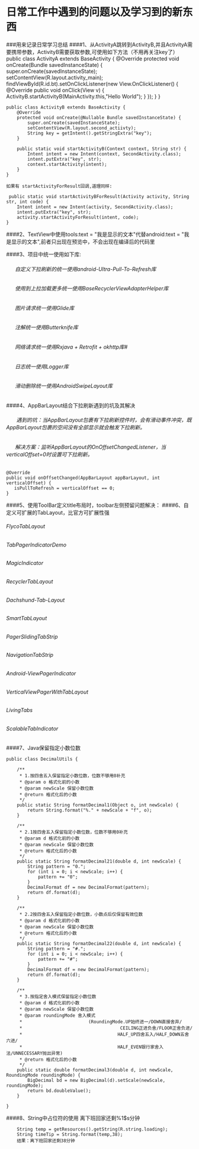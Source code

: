 # 日常工作中遇到的问题以及学习到的新东西
###用来记录日常学习总结
####1、从ActivityA跳转到ActivityB,并且ActivityA需要携带参数，ActivityB需要获取参数,可使用如下方法（不用再关注key了）
    public class ActivityA extends BaseActivity {
        @Override
        protected void onCreate(Bundle savedInstanceState) {
            super.onCreate(savedInstanceState);
            setContentView(R.layout.activity_main);
            findViewById(R.id.bt).setOnClickListener(new View.OnClickListener() {
                @Override
                public void onClick(View v) {
                    ActivityB.startActivityB(MainActivity.this,"Hello World");
                }
            });
        }
    }
    
    public class ActivityB extends BaseActivity {
        @Override
        protected void onCreate(@Nullable Bundle savedInstanceState) {
            super.onCreate(savedInstanceState);
            setContentView(R.layout.second_actiivty);
            String key = getIntent().getStringExtra("key");
        }

        public static void startActivityB(Context context, String str) {
            Intent intent = new Intent(context, SecondActivity.class);
            intent.putExtra("key", str);
            context.startActivity(intent);
        }
    }
    
    如果有 startActivityForResult回调,道理同样:
    
     public static void startActivityBForResult(Activity activity, String str, int code) {
        Intent intent = new Intent(activity, SecondActivity.class);
        intent.putExtra("key", str);
        activity.startActivityForResult(intent, code);
    }
    
####2、TextView中使用tools:text = "我是显示的文本"代替android:text = "我是显示的文本",前者只出现在预览中，不会出现在编译后的代码里

####3、项目中统一使用如下库: 
######       自定义下拉刷新的统一使用android-Ultra-Pull-To-Refresh库
######       使用到上拉加载更多统一使用BaseRecyclerViewAdapterHelper库
######       图片请求统一使用Glide库
######       注解统一使用Butterknife库
######       网络请求统一使用Rxjava + Retrofit + okhttp库#
######       日志统一使用Logger库
######       滑动删除统一使用AndroidSwipeLayout库

####4、AppBarLayout结合下拉刷新遇到的坑及其解决
######        遇到的坑：当AppBarLayout包裹有下拉刷新控件时，会有滑动事件冲突，既AppBarLayout包裹的空间没有全部显示就会触发下拉刷新。
######        解决方案：监听AppBarLayout的OnOffsetChangedListener，当verticalOffset=0时设置可下拉刷新。
    @Override
    public void onOffsetChanged(AppBarLayout appBarLayout, int verticalOffset) {
       isPullToRefresh = verticalOffset == 0;
    }       
####5、使用ToolBar定义title布局时，toolbar左侧预留问题解决：
     <!-- 解决toolbar左边距问题-->
    <style name="ClubToolbar" parent="Widget.AppCompat.Toolbar">
        <item name="contentInsetStart">0dp</item><!-- 设置该属性解决空白部分-->
    </style>
####6、自定义可扩展的TabLayout，比官方可扩展性强
######    FlycoTabLayout
######    TabPagerIndicatorDemo
######    MagicIndicator
######    RecyclerTabLayout
######    Dachshund-Tab-Layout 
######    SmartTabLayout
######    PagerSlidingTabStrip
######    NavigationTabStrip
######    Android-ViewPagerIndicator
######    VerticalViewPagerWithTabLayout
######    LivingTabs
######    ScalableTabIndicator

####7、Java保留指定小数位数

    public class DecimalUtils {

        /** 
         * 1.按四舍五入保留指定小数位数，位数不够用0补充
         * @param o 格式化前的小数
         * @param newScale 保留小数位数
         * @return 格式化后的小数
         */
        public static String formatDecimal1(Object o, int newScale) {
            return String.format("%." + newScale + "f", o);
        }

        /**
         * 2.1按四舍五入保留指定小数位数，位数不够用0补充
         * @param d 格式化前的小数
         * @param newScale 保留小数位数
         * @return 格式化后的小数
         */
        public static String formatDecimal21(double d, int newScale) {
            String pattern = "0.";
            for (int i = 0; i < newScale; i++) {
                pattern += "0";
            }
            DecimalFormat df = new DecimalFormat(pattern);
            return df.format(d);
        }

        /**
         * 2.2按四舍五入保留指定小数位数，小数点后仅保留有效位数
         * @param d 格式化前的小数
         * @param newScale 保留小数位数
         * @return 格式化后的小数
         */
        public static String formatDecimal22(double d, int newScale) {
            String pattern = "#.";
            for (int i = 0; i < newScale; i++) {
                pattern += "#";
            }
            DecimalFormat df = new DecimalFormat(pattern);
            return df.format(d);
        }

        /**
         * 3.按指定舍入模式保留指定小数位数
         * @param d 格式化前的小数
         * @param newScale 保留小数位数
         * @param roundingMode 舍入模式
         *                         (RoundingMode.UP始终进一/DOWN直接舍弃/
         *                                     CEILING正进负舍/FLOOR正舍负进/
         *                                    HALF_UP四舍五入/HALF_DOWN五舍六进/
         *                                    HALF_EVEN银行家舍入法/UNNECESSARY抛出异常)
         * @return 格式化后的小数
         */
        public static double formatDecimal3(double d, int newScale, RoundingMode roundingMode) {
            BigDecimal bd = new BigDecimal(d).setScale(newScale, roundingMode);
            return bd.doubleValue();
        }

    }
    
####8、String中占位符的使用
        <string name="loading">离下班回家还剩%1$s分钟</string>
      
        String temp = getResources().getString(R.string.loading);
        String timeTip = String.format(temp,38);
        结果：离下班回家还剩38分钟
